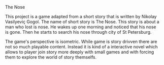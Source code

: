 The Nose

This project is a game adapted from a short story that is written by Nikolay Vasilyeviç Gogol. The name of short story is The Nose. This story is about a man who lost is nose. He wakes up one morning and noticed that his nose is gone. Then he starts to search his nose through city of St Petersburg.

The game's perspective is isometric. While game is story drivven there are not so much playable content. Instead it is kind of a interactive novel which allows to player join story more deeply with small games and with forcing them to explore the world of story themselfs. 

